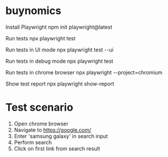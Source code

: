 # buynomics

Install Playwright
npm init playwright@latest

Run tests
npx playwright test

Run tests in UI mode
npx playwright test --ui

Run tests in debug mode
npx playwright test

Run tests in chrome browser
npx playwright --project=chromium

Show test report
npx playwright show-report

# Test scenario
1. Open chrome browser
2. Navigate to  https://google.com/ 
3. Enter 'samsung galaxy' in search input
4. Perform search
5. Click on first link from search result


